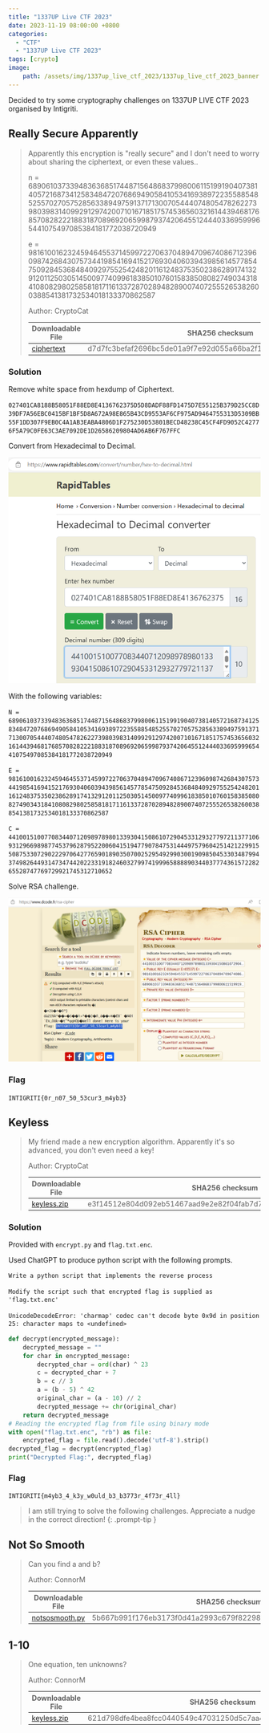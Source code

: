 ```yaml
---
title: "1337UP Live CTF 2023"
date: 2023-11-19 08:00:00 +0800
categories:
  - "CTF"
  - "1337UP Live CTF 2023"
tags: [crypto]
image:
    path: /assets/img/1337up_live_ctf_2023/1337up_live_ctf_2023_banner.png
---
```


Decided to try some cryptography challenges on 1337UP LIVE CTF 2023 organised by Intigriti.

## Really Secure Apparently

>Apparently this encryption is "really secure" and I don't need to worry about sharing the ciphertext, or even these values..
>
>n = 689061037339483636851744871564868379980061151991904073814057216873412583484720768694905841053416938972235588548525570270575285633894975913717130070544407480547826227398039831409929129742007101671851757453656032161443946817685708282221883187089692065998793742064551244403369599965441075497085384181772038720949
>
>e =
98161001623245946455371459972270637048947096740867123960987426843075734419854169415217693040603943985614577854750928453684840929755254248201161248375350238628917413291201125030514500977409961838501076015838508082749034318410808298025858181711613372870289482890074072555265382600388541381732534018133370862587
>
>Author: CryptoCat
>
>| Downloadable File | SHA256 checksum |
>| --- | --- |
>| [ciphertext](/assets/img/1337up_live_ctf_2023/ciphertext) | d7d7fc3befaf2696bc5de01a9f7e92d055a66ba2f10d22eb1ac4c1284310ff7f |

### Solution

Remove white space from hexdump of Ciphertext.

`027401CA8188B58051F88ED8E4136762375D5D8DADF88FD1475D7E55125B379D25CC8D39DF7A56EBC0415BF1BF5D8A672A98E865B43CD9553AF6CF975AD9464755313D5309BB55F1DD307F9EB0C4A1AB3EABA4806D1F275230D53801BECD48238C45CF4FD9052C42776F5A79C0FE63C3AE7092DE1D26586209804AD6AB6F767FFC`

Convert from Hexadecimal to Decimal.

![image](/assets/img/1337up_live_ctf_2023/660d43b50583f22c6ec24854ba8c94e64eff303db7172aba8f19b55fa862098e.png)  

With the following variables:

`N = 689061037339483636851744871564868379980061151991904073814057216873412583484720768694905841053416938972235588548525570270575285633894975913717130070544407480547826227398039831409929129742007101671851757453656032161443946817685708282221883187089692065998793742064551244403369599965441075497085384181772038720949`

`E = 98161001623245946455371459972270637048947096740867123960987426843075734419854169415217693040603943985614577854750928453684840929755254248201161248375350238628917413291201125030514500977409961838501076015838508082749034318410808298025858181711613372870289482890074072555265382600388541381732534018133370862587`

`C = 441001510077083440712098978980133930415086107290453312932779721137710693129669898774537962879522006041519477907847531444975796042514212299155087533072902229706427765901890350700252954929903001909850453303487994374982644931473474420223319182460327997419996588889034403777436157228265528747769729921745312710652`

Solve RSA challenge.

![image](/assets/img/1337up_live_ctf_2023/aec84baf6ec78bc79f155ca11b16fb25599babae865085abb151f01a8c7e67c3.png)  

### Flag

`INTIGRITI{0r_n07_50_53cur3_m4yb3}`

## Keyless

>My friend made a new encryption algorithm. Apparently it's so advanced, you don't even need a key!
>
>Author: CryptoCat
>
>| Downloadable File | SHA256 checksum |
>| --- | --- |
>| [keyless.zip](/assets/img/1337up_live_ctf_2023/keyless.zip) | e3f14512e804d092eb51467aad9e2e82f04fab7d754613a098e8a5dacce6da0d |

### Solution

Provided with `encrypt.py` and `flag.txt.enc`.

Used ChatGPT to produce python script with the following prompts.

```
Write a python script that implements the reverse process

Modify the script such that encrypted flag is supplied as 'flag.txt.enc'

UnicodeDecodeError: 'charmap' codec can't decode byte 0x9d in position 25: character maps to <undefined>
```

```python
def decrypt(encrypted_message):
    decrypted_message = ""
    for char in encrypted_message:
        decrypted_char = ord(char) ^ 23
        c = decrypted_char + 7
        b = c // 3
        a = (b - 5) ^ 42
        original_char = (a - 10) // 2
        decrypted_message += chr(original_char)
    return decrypted_message
# Reading the encrypted flag from file using binary mode
with open("flag.txt.enc", "rb") as file:
    encrypted_flag = file.read().decode('utf-8').strip()
decrypted_flag = decrypt(encrypted_flag)
print("Decrypted Flag:", decrypted_flag)
```

### Flag

`INTIGRITI{m4yb3_4_k3y_w0uld_b3_b3773r_4f73r_4ll}`

> I am still trying to solve the following challenges. Appreciate a nudge in the correct direction!
{: .prompt-tip }

## Not So Smooth

>Can you find a and b?
>
>Author: ConnorM
>
>| Downloadable File | SHA256 checksum |
>| --- | --- |
>| [notsosmooth.py](/assets/img/1337up_live_ctf_2023/notsosmooth.py) | 5b667b991f176eb3173f0d41a2993c679f822983b0d93fd1f84b0680b326f0c7 |

## 1\-10

>One equation, ten unknowns?
>
>Author: ConnorM
>
>| Downloadable File | SHA256 checksum |
>| --- | --- |
>| [keyless.zip](/assets/img/1337up_live_ctf_2023/one_equation.zip) | 621d798dfe4bea8fcc0440549c47031250d5c7aa4f5b53effe2bd76828265fa1 |
